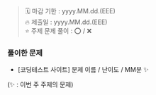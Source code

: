 <!--
1. 제목 템플릿

복사해서 제목에 붙여넣어주세요

[yyyy년 MM월 W째주 / username] 이번 주 주제


------

2. 내용 템플릿

코딩테스트 사이트 리스트

[BOJ] - 백준
[PGS] - 프로그래머스
[LTC] - 리트코드
[CFS] - 코드포스
[SEA] - 삼성SW Expert Academy
[ETC] - 그외
-->

> 🗓️ 마감 기한 : yyyy.MM.dd.(EEE) <br>
> 🔥 제출일 : yyyy.MM.dd.(EEE)<br>
> ⭐️ 주제 문제 풀이 : ⭕️ / ❌ <br>

### 풀이한 문제
- [코딩테스트 사이트] 문제 이름 / 난이도 / MM분 ✨

(✨ : 이번 주 주제의 문제)

<!--

예시

> 🗓️ 마감 기한 : 2025.03.02.(일)
> 🔥 제출일 : 2025.03.02.(일)
> ⭐️ 주제 문제 풀이 : ⭕️


### 풀이한 문제
- [PGS] 순위 / Lv3 / 40분 ✨
- [BOJ] 아기상어 / 골드3 / 37분

(✨ : 그래프 문제)
-->

